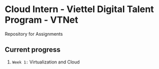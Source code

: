 # Cloud Intern - Viettel Digital Talent Program - VTNet
Repository for Assignments

## Current progress

1. `Week 1:` Virtualization and Cloud
